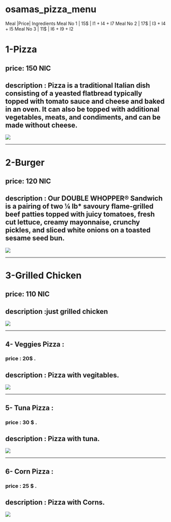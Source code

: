 # osamas_pizza_menu

   Meal   |Price| Ingredients
Meal No 1 | 15$ | I1 + I4 + I7
Meal No 2 | 17$ | I3 + I4 + I5
Meal No 3 | 11$ | I6 + I9 + I2




# 1-Pizza

## price: 150 NIC

## description : Pizza is a traditional Italian dish consisting of a yeasted flatbread typically topped with tomato sauce and cheese and baked in an oven. It can also be topped with additional vegetables, meats, and condiments, and can be made without cheese.
<img src="https://www.cicis.com/media/1243/pizza_adven_zestypepperoni.png"> 

---------

# 2-Burger

## price: 120 NIC

## description : Our DOUBLE WHOPPER® Sandwich is a pairing of two ¼ lb* savoury flame-grilled beef patties topped with juicy tomatoes, fresh cut lettuce, creamy mayonnaise, crunchy pickles, and sliced white onions on a toasted sesame seed bun.

<img src="https://www.tasteofhome.com/wp-content/uploads/2017/10/exps28800_UG143377D12_18_1b_RMS-696x696.jpg">

-----------

# 3-Grilled Chicken

## price: 110 NIC

## description :just grilled chicken

<img src="https://www.simplyrecipes.com/wp-content/uploads/2011/08/barbecued-chicken-on-the-grill-horiz-a-1200.jpg">

----------

## 4- Veggies Pizza :
### price : 20$ .
## description : Pizza with vegitables.
<img src = "https://www.tasteofhome.com/wp-content/uploads/2017/10/exps9863_PWA59541C80A-1.jpg">

-----


## 5- Tuna Pizza :
### price : 30 $ .
## description : Pizza with tuna.
<img src = "https://encrypted-tbn0.gstatic.com/images?q=tbn:ANd9GcRZg4xQ-0kvGMd_4VsjCINY5zeJAkTypuf74y-X6PsVpO49uHZv">

------

## 6- Corn Pizza :
### price : 25 $ .
## description : Pizza with Corns.
<img src = "https://encrypted-tbn0.gstatic.com/images?q=tbn:ANd9GcSXRXHs9Up6rflkD_Lwruamo7Ww1FwWtqVmJa-lQvbaG2MyqTBG">
